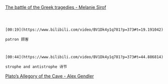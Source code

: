 [The battle of the Greek tragedies - Melanie Sirof](https://www.bilibili.com/video/BV1Dk4y1q781?p=373)


```ad-note



[00:19](https://www.bilibili.com/video/BV1Dk4y1q781?p=373#t=19.191042)

patron 顾客

```
```ad-note


[00:44](https://www.bilibili.com/video/BV1Dk4y1q781?p=373#t=44.886814)

strophe and antistrophe 诗节

```


[Plato’s Allegory of the Cave - Alex Gendler](https://www.bilibili.com/video/BV1Dk4y1q781?p=374)